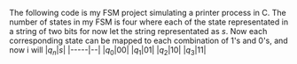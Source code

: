 The following code is my FSM project simulating a printer process in C. The number of states in my FSM is four where each of the state representated in a string of two bits for now let the string representated as $s$. Now each corresponding state can be mapped to each combination of 1's and 0's, and now i will
|$q_n$|$s$|
|-----|--|
|$q_0$|00|
|$q_1$|01|
|$q_2$|10|
|$q_3$|11|